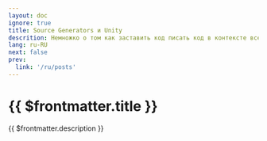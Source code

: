 ```yaml
---
layout: doc
ignore: true
title: Source Generators и Unity
descrition: Немножко о том как заставить код писать код в контексте всеми любимого багованного движка.
lang: ru-RU
next: false
prev:
  link: '/ru/posts'
---
```


<script setup lang="ts">
import { useData } from 'vitepress'
</script>

# {{ $frontmatter.title }}

{{ $frontmatter.description }}

<ArticleList
    :tags="['sourcegenerators']"
    :lang="$frontmatter.lang"/>